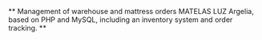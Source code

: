 ** Management of warehouse and mattress orders MATELAS LUZ Argelia, based on PHP and MySQL, including an inventory system and order tracking. **
